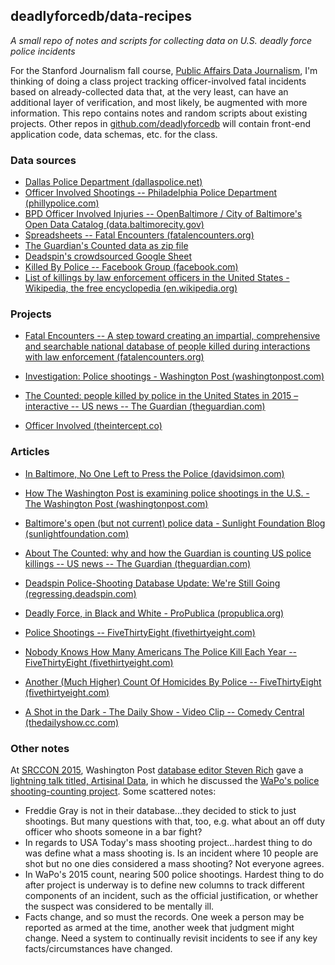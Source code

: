 ## deadlyforcedb/data-recipes

*A small repo of notes and scripts for collecting data on U.S. deadly force police incidents*

For the Stanford Journalism fall course, [Public Affairs Data Journalism](http://padjo.org), I'm thinking of doing a class project tracking officer-involved fatal incidents based on already-collected data that, at the very least, can have an additional layer of verification, and most likely, be augmented with more information. This repo contains notes and random scripts about existing projects. Other repos in [github.com/deadlyforcedb](https://github.com/deadlyforcedb) will contain front-end application code, data schemas, etc. for the class.


### Data sources

- [Dallas Police Department (dallaspolice.net)](http://www.dallaspolice.net/ois/ois.html) 
- [Officer Involved Shootings -- Philadelphia Police Department (phillypolice.com)](https://www.phillypolice.com/ois/) 
- [BPD Officer Involved Injuries -- OpenBaltimore / City of Baltimore's Open Data Catalog (data.baltimorecity.gov)](https://data.baltimorecity.gov/Public-Safety/BPD-Officer-Involved-Injuries/3w4d-kckv) 
- [Spreadsheets -- Fatal Encounters (fatalencounters.org)](http://www.fatalencounters.org/spreadsheets/) 
- [The Guardian's Counted data as zip file](http://interactive.guim.co.uk/2015/the-counted/thecounted-data.zip)
- [Deadspin's crowdsourced Google Sheet](https://docs.google.com/spreadsheets/d/1cEGQ3eAFKpFBVq1k2mZIy5mBPxC6nBTJHzuSWtZQSVw/edit?usp=sharing)
- [Killed By Police -- Facebook Group (facebook.com)](https://www.facebook.com/KilledByPolice) 
- [List of killings by law enforcement officers in the United States - Wikipedia, the free encyclopedia (en.wikipedia.org)](https://en.wikipedia.org/wiki/List_of_killings_by_law_enforcement_officers_in_the_United_States) 

 

### Projects

- [Fatal Encounters -- A step toward creating an impartial, comprehensive and searchable national database of people killed during interactions with law enforcement (fatalencounters.org)](http://www.fatalencounters.org/) 


- [Investigation: Police shootings - Washington Post (washingtonpost.com)](https://www.washingtonpost.com/graphics/national/police-shootings/) 

- [The Counted: people killed by police in the United States in 2015 – interactive -- US news -- The Guardian (theguardian.com)](http://www.theguardian.com/us-news/ng-interactive/2015/jun/01/the-counted-police-killings-us-database) 

- [Officer Involved (theintercept.co)](https://theintercept.co/officer-involved/) 




### Articles

- [In Baltimore, No One Left to Press the Police (davidsimon.com)](http://davidsimon.com/in-baltimore-no-one-left-to-press-the-police/) 

- [How The Washington Post is examining police shootings in the U.S. - The Washington Post (washingtonpost.com)](http://www.washingtonpost.com/national/how-the-washington-post-is-examining-police-shootings-in-the-us/2015/06/29/f42c10b2-151b-11e5-9518-f9e0a8959f32_story.html) 

- [Baltimore's open (but not current) police data - Sunlight Foundation Blog (sunlightfoundation.com)](https://sunlightfoundation.com/blog/2015/05/01/baltimores-open-but-not-current-police-data/) 
 
- [About The Counted: why and how the Guardian is counting US police killings -- US news -- The Guardian (theguardian.com)](http://www.theguardian.com/us-news/ng-interactive/2015/jun/01/about-the-counted) 

- [Deadspin Police-Shooting Database Update: We're Still Going (regressing.deadspin.com)](http://regressing.deadspin.com/deadspin-police-shooting-database-update-were-still-go-1627414202) 

- [Deadly Force, in Black and White - ProPublica (propublica.org)](http://www.propublica.org/article/deadly-force-in-black-and-white) 

- [Police Shootings -- FiveThirtyEight (fivethirtyeight.com)](http://fivethirtyeight.com/tag/police-shootings/) 

- [Nobody Knows How Many Americans The Police Kill Each Year -- FiveThirtyEight (fivethirtyeight.com)](http://fivethirtyeight.com/features/how-many-americans-the-police-kill-each-year/) 

- [Another (Much Higher) Count Of Homicides By Police -- FiveThirtyEight (fivethirtyeight.com)](http://fivethirtyeight.com/datalab/another-much-higher-count-of-police-homicides/) 

- [A Shot in the Dark - The Daily Show - Video Clip -- Comedy Central (thedailyshow.cc.com)](http://thedailyshow.cc.com/videos/v4l2pe/a-shot-in-the-dark) 


### Other notes

At [SRCCON 2015](http://srccon.org/), Washington Post [database editor Steven Rich](https://twitter.com/dataeditor) gave a [lightning talk titled, Artisinal Data](http://datanews.github.io/thunder/), in which he discussed the [WaPo's police shooting-counting project](http://www.washingtonpost.com/national/how-the-washington-post-is-examining-police-shootings-in-the-us/2015/06/29/f42c10b2-151b-11e5-9518-f9e0a8959f32_story.html). Some scattered notes:

- Freddie Gray is not in their database...they decided to stick to just shootings. But many questions with that, too, e.g. what about an off duty officer who shoots someone in a bar fight? 
- In regards to USA Today's mass shooting project...hardest thing to do was define what a mass shooting is. Is an incident where 10 people are shot but no one dies considered a mass shooting? Not everyone agrees.
- In WaPo's 2015 count, nearing 500 police shootings. Hardest thing to do after project is underway is to define new columns to track different components of an incident, such as the official justification, or whether the suspect was considered to be mentally ill.
- Facts change, and so must the records. One week a person may be reported as armed at the time, another week that judgment might change. Need a system to continually revisit incidents to see if any key facts/circumstances have changed.



